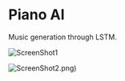# Piano AI 

Music generation through LSTM. 

![ScreenShot1](https://github.com/athy125/Music_generation/blob/main/Music_gen.png)

![ScreenShot2](https://github.com/athy125/Music_generation/blob/main/Music_gen1).png)
